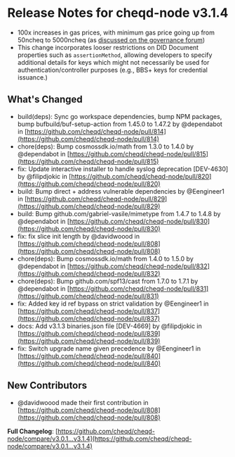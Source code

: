 # Release Notes for cheqd-node v3.1.4

- 100x increases in gas prices, with minimum gas price going up from 50ncheq to 5000ncheq (as [discussed on the governance forum](https://forum.cheqd.io/discussion/25418-cheq-updated-tokenomics-discussion-eip1559-burn-updated-identity-pricing))
- This change incorporates looser restrictions on DID Document properties such as `assertionMethod`, allowing developers to specify additional details for keys which might not necessarily be used for authentication/controller purposes (e.g., BBS+ keys for credential issuance.)

## What's Changed

- build(deps): Sync go workspace dependencies, bump NPM packages, bump bufbuild/buf-setup-action from 1.45.0 to 1.47.2 by @dependabot in [https://github.com/cheqd/cheqd-node/pull/814](https://github.com/cheqd/cheqd-node/pull/814)
- chore(deps): Bump cosmossdk.io/math from 1.3.0 to 1.4.0 by @dependabot in [https://github.com/cheqd/cheqd-node/pull/815](https://github.com/cheqd/cheqd-node/pull/815)
- fix: Update interactive installer to handle syslog deprecation [DEV-4630] by @filipdjokic in [https://github.com/cheqd/cheqd-node/pull/820](https://github.com/cheqd/cheqd-node/pull/820)
- build: Bump direct + address vulnerable dependencies by @Eengineer1 in [https://github.com/cheqd/cheqd-node/pull/829](https://github.com/cheqd/cheqd-node/pull/829)
- build: Bump github.com/gabriel-vasile/mimetype from 1.4.7 to 1.4.8 by @dependabot in [https://github.com/cheqd/cheqd-node/pull/830](https://github.com/cheqd/cheqd-node/pull/830)
- fix: fix slice init length by @davidwoood in [https://github.com/cheqd/cheqd-node/pull/808](https://github.com/cheqd/cheqd-node/pull/808)
- chore(deps): Bump cosmossdk.io/math from 1.4.0 to 1.5.0 by @dependabot in [https://github.com/cheqd/cheqd-node/pull/832](https://github.com/cheqd/cheqd-node/pull/832)
- chore(deps): Bump github.com/spf13/cast from 1.7.0 to 1.7.1 by @dependabot in [https://github.com/cheqd/cheqd-node/pull/831](https://github.com/cheqd/cheqd-node/pull/831)
- fix: Added key id ref bypass on strict validation by @Eengineer1 in [https://github.com/cheqd/cheqd-node/pull/837](https://github.com/cheqd/cheqd-node/pull/837)
- docs: Add v3.1.3 binaries.json file [DEV-4669] by @filipdjokic in [https://github.com/cheqd/cheqd-node/pull/839](https://github.com/cheqd/cheqd-node/pull/839)
- fix: Switch upgrade name given precedence by @Eengineer1 in [https://github.com/cheqd/cheqd-node/pull/840](https://github.com/cheqd/cheqd-node/pull/840)

## New Contributors

- @davidwoood made their first contribution in [https://github.com/cheqd/cheqd-node/pull/808](https://github.com/cheqd/cheqd-node/pull/808)

**Full Changelog**: [https://github.com/cheqd/cheqd-node/compare/v3.0.1...v3.1.4](https://github.com/cheqd/cheqd-node/compare/v3.0.1...v3.1.4)
